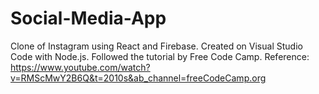 # Social-Media-App

Clone of Instagram using React and Firebase. Created on Visual Studio Code with Node.js.
Followed the tutorial by Free Code Camp. Reference:
https://www.youtube.com/watch?v=RMScMwY2B6Q&t=2010s&ab_channel=freeCodeCamp.org
